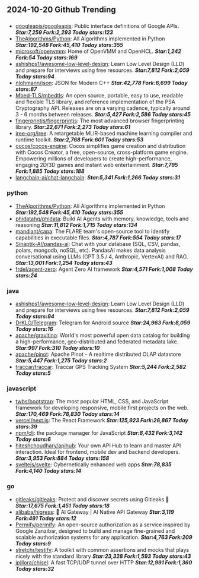 ## 2024-10-20 Github Trending

### 
* [googleapis/googleapis](https://github.com/googleapis/googleapis): Public interface definitions of Google APIs. ***Star:7,259 Fork:2,293 Today stars:123***
* [TheAlgorithms/Python](https://github.com/TheAlgorithms/Python): All Algorithms implemented in Python ***Star:192,548 Fork:45,410 Today stars:355***
* [microsoft/openvmm](https://github.com/microsoft/openvmm): Home of OpenVMM and OpenHCL. ***Star:1,242 Fork:54 Today stars:169***
* [ashishps1/awesome-low-level-design](https://github.com/ashishps1/awesome-low-level-design): Learn Low Level Design (LLD) and prepare for interviews using free resources. ***Star:7,812 Fork:2,059 Today stars:94***
* [nlohmann/json](https://github.com/nlohmann/json): JSON for Modern C++ ***Star:42,778 Fork:6,699 Today stars:87***
* [Mbed-TLS/mbedtls](https://github.com/Mbed-TLS/mbedtls): An open source, portable, easy to use, readable and flexible TLS library, and reference implementation of the PSA Cryptography API. Releases are on a varying cadence, typically around 3 - 6 months between releases. ***Star:5,427 Fork:2,586 Today stars:45***
* [fingerprintjs/fingerprintjs](https://github.com/fingerprintjs/fingerprintjs): The most advanced browser fingerprinting library. ***Star:22,671 Fork:2,273 Today stars:61***
* [iree-org/iree](https://github.com/iree-org/iree): A retargetable MLIR-based machine learning compiler and runtime toolkit. ***Star:2,768 Fork:601 Today stars:53***
* [cocos/cocos-engine](https://github.com/cocos/cocos-engine): Cocos simplifies game creation and distribution with Cocos Creator, a free, open-source, cross-platform game engine. Empowering millions of developers to create high-performance, engaging 2D/3D games and instant web entertainment. ***Star:7,795 Fork:1,885 Today stars:188***
* [langchain-ai/chat-langchain](https://github.com/langchain-ai/chat-langchain):  ***Star:5,341 Fork:1,266 Today stars:31***

### python
* [TheAlgorithms/Python](https://github.com/TheAlgorithms/Python): All Algorithms implemented in Python ***Star:192,548 Fork:45,410 Today stars:355***
* [phidatahq/phidata](https://github.com/phidatahq/phidata): Build AI Agents with memory, knowledge, tools and reasoning ***Star:11,812 Fork:1,715 Today stars:134***
* [mandiant/capa](https://github.com/mandiant/capa): The FLARE team's open-source tool to identify capabilities in executable files. ***Star:4,787 Fork:554 Today stars:17***
* [Sinaptik-AI/pandas-ai](https://github.com/Sinaptik-AI/pandas-ai): Chat with your database (SQL, CSV, pandas, polars, mongodb, noSQL, etc). PandasAI makes data analysis conversational using LLMs (GPT 3.5 / 4, Anthropic, VertexAI) and RAG. ***Star:13,001 Fork:1,254 Today stars:43***
* [frdel/agent-zero](https://github.com/frdel/agent-zero): Agent Zero AI framework ***Star:4,571 Fork:1,008 Today stars:24***

### java
* [ashishps1/awesome-low-level-design](https://github.com/ashishps1/awesome-low-level-design): Learn Low Level Design (LLD) and prepare for interviews using free resources. ***Star:7,812 Fork:2,059 Today stars:94***
* [DrKLO/Telegram](https://github.com/DrKLO/Telegram): Telegram for Android source ***Star:24,963 Fork:8,059 Today stars:16***
* [apache/gravitino](https://github.com/apache/gravitino): World's most powerful open data catalog for building a high-performance, geo-distributed and federated metadata lake. ***Star:997 Fork:310 Today stars:10***
* [apache/pinot](https://github.com/apache/pinot): Apache Pinot - A realtime distributed OLAP datastore ***Star:5,447 Fork:1,275 Today stars:2***
* [traccar/traccar](https://github.com/traccar/traccar): Traccar GPS Tracking System ***Star:5,244 Fork:2,582 Today stars:5***

### javascript
* [twbs/bootstrap](https://github.com/twbs/bootstrap): The most popular HTML, CSS, and JavaScript framework for developing responsive, mobile first projects on the web. ***Star:170,469 Fork:78,830 Today stars:14***
* [vercel/next.js](https://github.com/vercel/next.js): The React Framework ***Star:125,923 Fork:26,867 Today stars:39***
* [npm/cli](https://github.com/npm/cli): the package manager for JavaScript ***Star:8,432 Fork:3,142 Today stars:6***
* [hiteshchoudhary/apihub](https://github.com/hiteshchoudhary/apihub): Your own API Hub to learn and master API interaction. Ideal for frontend, mobile dev and backend developers. ***Star:3,953 Fork:884 Today stars:158***
* [sveltejs/svelte](https://github.com/sveltejs/svelte): Cybernetically enhanced web apps ***Star:78,835 Fork:4,140 Today stars:14***

### go
* [gitleaks/gitleaks](https://github.com/gitleaks/gitleaks): Protect and discover secrets using Gitleaks 🔑 ***Star:17,675 Fork:1,451 Today stars:18***
* [alibaba/higress](https://github.com/alibaba/higress): 🤖 AI Gateway | AI Native API Gateway ***Star:3,119 Fork:491 Today stars:12***
* [Permify/permify](https://github.com/Permify/permify): An open-source authorization as a service inspired by Google Zanzibar, designed to build and manage fine-grained and scalable authorization systems for any application. ***Star:4,763 Fork:209 Today stars:9***
* [stretchr/testify](https://github.com/stretchr/testify): A toolkit with common assertions and mocks that plays nicely with the standard library ***Star:23,328 Fork:1,593 Today stars:43***
* [jpillora/chisel](https://github.com/jpillora/chisel): A fast TCP/UDP tunnel over HTTP ***Star:12,991 Fork:1,360 Today stars:32***
